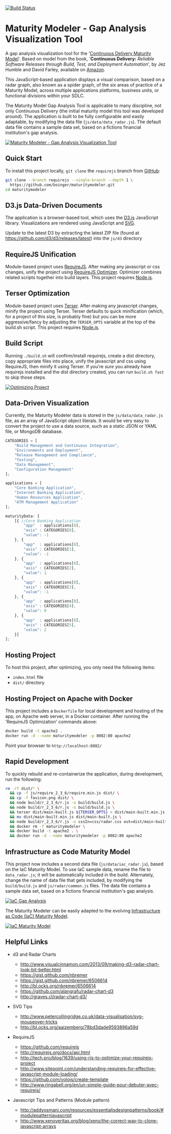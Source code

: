 [![Build Status](https://travis-ci.org/boinger/maturitymodeler.svg?branch=requirejs)](https://travis-ci.org/boinger/maturitymodeler)

# Maturity Modeler - Gap Analysis Visualization Tool

A gap analysis visualization tool for the '[Continuous Delivery Maturity Model](https://secure.surveymonkey.com/_resources/28183/23008183/bf361750-7418-458f-85a6-6c07333e4986.png)'. Based on model from the book, '**Continuous Delivery:** _Reliable Software Releases through Build, Test, and Deployment Automation_', by Jez Humble and David Farley, available on [Amazon](http://www.amazon.com/dp/0321601912).

This JavaScript-based application displays a visual comparison, based on a radar graph, also known as a spider graph, of the six areas of practice of a Maturity Model, across multiple applications platforms, business units, or functional divisions within your SDLC.

The Maturity Model Gap Analysis Tool is applicable to many discipline, not only Continuous Delivery (the initial maturity model this tool was developed around). The application is built to be fully configurable and easily adaptable, by modifying the data file (`js/data/data_radar.js`). The default data file contains a sample data set, based on a fictions financial institution's gap analysis.

[![Maturity Modeler - Gap Analysis Visualization Tool](https://github.com/boinger/maturitymodeler/blob/requirejs/images/CD_Maturity_Model_Video.jpg)](http://www.youtube.com/watch?v=YWGNw6VvKBc "Maturity Modeler - Gap Analysis Visualization Tool")

<!-- [![CD Gap Analysis](https://github.com/boinger/maturitymodeler/blob/requirejs/images/CD_example_thumbnail.png?raw=true)](https://github.com/boinger/maturitymodeler/blob/requirejs/images/CD_example.png?raw=true) -->

 ## Quick Start

To install this project locally, `git clone` the `requirejs` branch from [GitHub](https://github.com/boinger/maturitymodeler/tree/requirejs):

```bash
git clone --branch requirejs --single-branch --depth 1 \
  https://github.com/boinger/maturitymodeler.git
cd maturitymodeler
```

## D3.js Data-Driven Documents

The application is a browser-based tool, which uses the [D3.js](http://d3js.org/) JavaScript library. Visualizations are rendered using JavaScript and [SVG](http://en.wikipedia.org/wiki/Scalable_Vector_Graphics).

Update to the latest D3 by extracting the latest ZIP file (found at https://github.com/d3/d3/releases/latest) into the `js/d3` directory

## RequireJS Unification

Module-based project uses [RequireJS](http://requirejs.org/). After making any javascript or css changes, unify the project using [RequireJS Optimizer](http://requirejs.org/docs/optimization.html). Optimizer combines related scripts together into build layers. This project requires [Node.js](http://nodejs.org).

## Terser Optimization

Module-based project uses [Terser](https://github.com/terser/terser). After making any javascript changes, minify the project using Terser. Terser defaults to quick minification (which, for a project of this size, is probably fine) but you can be more aggressive/fancy by adjusting the `TERSER_OPTS` variable at the top of the build.sh script. This project requires [Node.js](http://nodejs.org).

## Build Script

Running `./build.sh` will confirm/install requirejs, create a dist directory, copy appropriate files into place, unify the javascript and css using RequireJS, then minify it using Terser.  If you're *sure* you already have requirejs installed and the dist directory created, you can run `build.sh fast` to skip those steps.

[![Optimizing Project](https://github.com/boinger/maturitymodeler/blob/requirejs/images/optimizing_thumbnail.png?raw=true)](https://github.com/boinger/maturitymodeler/blob/requirejs/images/optimizing.png?raw=true)

## Data-Driven Visualization

Currently, the Maturity Modeler data is stored in the `js/data/data_radar.js` file, as an array of JavaScript object literals. It would be very easy to convert the project to use a data source, such as a static JSON or YAML file, or MongoDB database.

```javascript
CATEGORIES = [
    "Build Management and Continuous Integration",
    "Environments and Deployment",
    "Release Management and Compliance",
    "Testing",
    "Data Management",
    "Configuration Management"
];

applications = [
    "Core Banking Application",
    "Internet Banking Application",
    "Human Resources Application",
    "ATM Management Application"
];

maturityData: [
    [{ //Core Banking Application
        "app"  : applications[0],
        "axis" : CATEGORIES[0],
        "value": -1
    }, {
        "app"  : applications[0],
        "axis" : CATEGORIES[1],
        "value": -1
    }, {
        "app"  : applications[0],
        "axis" : CATEGORIES[2],
        "value": 1
    }, {
        "app"  : applications[0],
        "axis" : CATEGORIES[3],
        "value": -1
    }, {
        "app"  : applications[0],
        "axis" : CATEGORIES[4],
        "value": 0
    }, {
        "app"  : applications[0],
        "axis" : CATEGORIES[5],
        "value": 2
    }]
];
```

## Hosting Project

To host this project, after optimizing, you only need the following items:

- `index.html` file
- `dist/` directory

## Hosting Project on Apache with Docker

This project includes a `Dockerfile` for local development and hosting of the app, on Apache web server, in a Docker container. After running the 'RequireJS Optimization' commands above:

```bash
docker build -t apache2 .
docker run -d --name maturitymodeler -p 8082:80 apache2
```

Point your browser to `http://localhost:8082/`

## Rapid Development

To quickly rebuild and re-containerize the application, during development, run the following:

```bash
rm -rf dist/* \
  && cp -f js/require_2_3_6/require.min.js dist/ \
  && cp -f favicon.png dist/ \
  && node build/r_2_3_6/r.js -o build/build.js \
  && node build/r_2_3_6/r.js -o build/build.js \
  && terser dist/main-built.js ${TERSER_OPTS} > dist/main-built.min.js \
  && mv dist/main-built.min.js dist/main-built.js \
  && node build/r_2_3_6/r.js -o cssIn=css/radar.css out=dist/main-built.css \
  && docker rm -f maturitymodeler \
  && docker build -t apache2 . \
  && docker run -d --name maturitymodeler -p 8082:80 apache2
```

## Infrastructure as Code Maturity Model

This project now includes a second data file (`js/data/iac_radar.js`), based on the IaC Maturity Model. To use IaC sample data, rename the file to `data_radar.js`; it will be automatically included in the build. Alternately, change the name of data file that gets included, by modifying the `build/build.js` and `js/radar/common.js` files. The data file contains a sample data set, based on a fictions financial institution's gap analysis.

[![IaC Gap Analysis](https://github.com/boinger/maturitymodeler/blob/requirejs/images/IaC_example_thumbnail.png?raw=true)](https://github.com/boinger/maturitymodeler/blob/requirejs/images/IaC_example.png?raw=true)

The Maturity Modeler can be easily adapted to the evolving [Infrastructure as Code (IaC) Maturity Model](https://programmaticponderings.com/2016/11/25/infrastructure-as-code-maturity-model/).

[![IaC Maturity Model](https://github.com/boinger/maturitymodeler/blob/requirejs/images/IaC_Maturity_Model%20v2_1.png?raw=true)](https://github.com/boinger/maturitymodeler/blob/requirejs/images/IaC_Maturity_Model%20v2_1.pdf)

## Helpful Links

- d3 and Radar Charts

  - <http://www.visualcinnamon.com/2013/09/making-d3-radar-chart-look-bit-better.html>
  - <https://gist.github.com/nbremer>
  - <https://gist.github.com/nbremer/6506614>
  - <http://bl.ocks.org/nbremer/6506614>
  - <https://github.com/alangrafu/radar-chart-d3>
  - <http://graves.cl/radar-chart-d3/>

- SVG Tips

  - <http://www.petercollingridge.co.uk/data-visualisation/svg-mouseover-tricks>
  - <http://bl.ocks.org/aaizemberg/78bd3dade9593896a59d>

- RequireJS

  - <https://github.com/requirejs>
  - <http://requirejs.org/docs/api.html>
  - <http://tech.pro/blog/1639/using-rjs-to-optimize-your-requirejs-project>
  - <http://www.sitepoint.com/understanding-requirejs-for-effective-javascript-module-loading/>
  - <https://github.com/volojs/create-template>
  - <http://www.ringabell.org/en/un-simple-guide-pour-debuter-avec-requirejs/>

- Javascript Tips and Patterns (Module pattern)

  - <http://addyosmani.com/resources/essentialjsdesignpatterns/book/#modulepatternjavascript>
  - <http://www.xenoveritas.org/blog/xeno/the-correct-way-to-clone-javascript-arrays>
